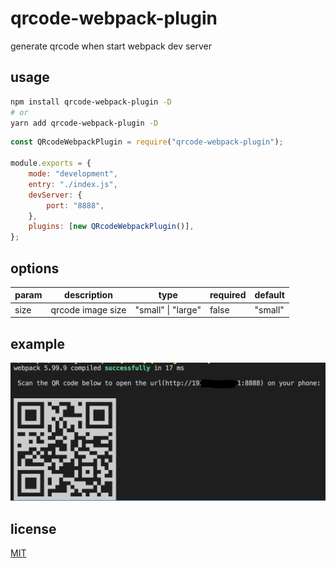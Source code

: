 # qrcode-webpack-plugin

generate qrcode when start webpack dev server

## usage

```bash
npm install qrcode-webpack-plugin -D
# or
yarn add qrcode-webpack-plugin -D
```

```js
const QRcodeWebpackPlugin = require("qrcode-webpack-plugin");

module.exports = {
    mode: "development",
    entry: "./index.js",
    devServer: {
        port: "8888",
    },
    plugins: [new QRcodeWebpackPlugin()],
};
```

## options
| param | description | type | required| default |
| ----  | ---- | ----  |  ---- | --- |
|  size | qrcode image size  | "small" \|  "large" | false | "small" |


## example
![example](./example/qrcode-webpack.png "example image")

## license
[MIT](./LICENSE)